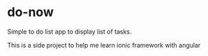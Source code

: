 # do-now

Simple to do list app to display list of tasks.

This is a side project to help me learn ionic framework with angular
